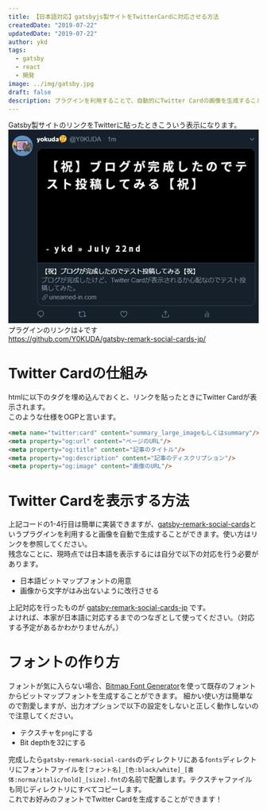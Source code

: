 ```yaml
---
title: 【日本語対応】gatsbyjs製サイトをTwitterCardに対応させる方法
createdDate: "2019-07-22"
updatedDate: "2019-07-22"
author: ykd
tags:
  - gatsby
  - react
  - 開発
image: ../img/gatsby.jpg
draft: false
description: プラグインを利用することで、自動的にTwitter Cardの画像を生成することができます！
---
```


Gatsby製サイトのリンクをTwitterに貼ったときこういう表示になります。  
![](TC.png)  
プラグインのリンクは↓です  
https://github.com/Y0KUDA/gatsby-remark-social-cards-jp/

# Twitter Cardの仕組み
htmlに以下のタグを埋め込んでおくと、リンクを貼ったときにTwitter Cardが表示されます。  
このような仕様をOGPと言います。  

```html
<meta name="twitter:card" content="summary_large_imageもしくはsummary"/>
<meta property="og:url" content="ページのURL"/>
<meta property="og:title" content="記事のタイトル"/>
<meta property="og:description" content="記事のディスクリプション"/>
<meta property="og:image" content="画像のURL"/>
```



# Twitter Cardを表示する方法
上記コードの1-4行目は簡単に実装できますが、[gatsby-remark-social-cards](https://www.gatsbyjs.org/packages/gatsby-remark-social-cards/)というプラグインを利用すると画像を自動で生成することができます。使い方はリンクを参照してください。  
残念なことに、現時点では日本語を表示するには自分で以下の対応を行う必要があります。

* 日本語ビットマップフォントの用意
* 画像から文字がはみ出ないように改行させる  

上記対応を行ったものが
[gatsby-remark-social-cards-jp](https://github.com/Y0KUDA/gatsby-remark-social-cards-jp/)
です。  
よければ、本家が日本語に対応するまでのつなぎとして使ってください。（対応する予定があるかわかりませんが。）

# フォントの作り方
フォントが気に入らない場合、[Bitmap Font Generator](http://www.angelcode.com/products/bmfont/)を使って既存のフォントからビットマップフォントを生成することができます。
細かい使い方は簡単なので割愛しますが、出力オプションで以下の設定をしないと正しく動作しないので注意してください。  
* テクスチャを`png`にする
* Bit depthを32にする  

完成したら`gatsby-remark-social-cards`のディレクトリにある`fonts`ディレクトリにフォントファイルを`[フォント名]_[色:black/white]_[書体:norma/italic/bold]_[size].fnt`の名前で配置します。テクスチャファイルも同じディレクトリにすべてコピーします。  
これでお好みのフォントでTwitter Cardを生成することができます！